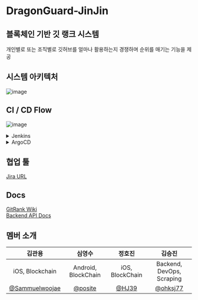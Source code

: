# DragonGuard-JinJin
## 블록체인 기반 깃 랭크 시스템
개인별로 또는 조직별로 깃허브를 얼마나 활용하는지 경쟁하며 순위를 매기는 기능을 제공
## 시스템 아키텍처

![image](https://github.com/tukcom2023CD/DragonGuard-JinJin/assets/89020004/b4855730-13ba-4f5e-b809-d51be9fd768e)


## CI / CD Flow
![image](https://github.com/tukcom2023CD/DragonGuard-JinJin/assets/89020004/7065b430-d8ee-4244-97b7-c1c7b24acf10)
<details>
<summary>Jenkins</summary>
<div>
<img src=https://github.com/tukcom2023CD/DragonGuard-JinJin/assets/89020004/109d420f-9c59-4db8-be39-480b026d375f/>
</div>
</details>
<details>
<summary>ArgoCD</summary>
<div>
<img src=https://github.com/tukcom2023CD/DragonGuard-JinJin/assets/89020004/a86bd15c-b3e1-440d-8b20-54b5f91285ec/>
</div>
</details>

## 협업 툴
<a href="https://seoullian.atlassian.net/jira/software/projects/DJ/boards/2/backlog" target="_blank"> Jira URL</a>

## Docs
<a href="https://github.com/tukcom2023CD/DragonGuard-JinJin/wiki">GitRank Wiki</a><br>
<a href="https://ohksj77.github.io/DragonGuard-JinJin-API-Docs/">Backend API Docs</a>

## 멤버 소개

|김관용|심영수|정호진|김승진|
|:----:|:----:|:----:|:----:|
|iOS, Blockchain|Android, BlockChain|iOS, BlockChain|Backend, DevOps, Scraping|
|<a href="https://github.com/Sammuelwoojae">@Sammuelwoojae</a>|<a href="https://github.com/posite">@posite</a>|<a href="https://github.com/HJ39">@HJ39</a>|<a href="https://github.com/ohksj77">@ohksj77</a>|
